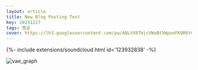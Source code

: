 ```yaml
---
layout: article
title: New Blog Posting Test
key: 20231227
tags: 뻘글
cover: https://lh3.googleusercontent.com/pw/ABLVV87HjcVWoBtVWpooFK9R6YC0Joyty2_6W-BVtL5-mHm1Pnnq-EqQ8rn6ZonhqDLxnkTlfvC_aZpo9OisFCjAqu0ygWN7UowXIV2HC7KFAGbqr6OoVXcWYc6gXvUrsVA1elu3sU-q4dNN_ffE5LPXPmUUS3ecGi4NPtD0HOYcBAcdNqMjvQjVKAuk9eW-wOjKFG9bnZMiEWUoX6pWr3waHMqZTRISHiRIV5Aax1rVo6AtSPzUrcd3Zqf51cTCR13bx4YRtsBAjZHZBAbWZ4EMnSlAb6FvJm5acPKmS_ByvHY5J-MYVJuAh8Ty9sCpfXduf97zTrD2pDwF8ZwbjeuQumNXr9ulvSSy1tPJpep89bmj4y3fjuOHUSkjxlh1TPwzfp8Xy0szLv8Uh7hS-nRiUEDugUCY4e9mxWVXiFXZ99DrJbv_yCLwAtr1W0zWQ2zw2_uZQHmEIEmsKDGf4v2Ffsae7rc6DFiIj1mACaVg2uhsL6LLxxFAB0HiAKQ3jMJNXrTwAX1y6XBuRL7hgR_sMB3Ygy_DLFI5S6anVprXJbGCHYSJ8SZgliW44tWXlOj6fgOrfAndzSXdyBEuELVZpi_Om5qDnLuHdh2uYgFsIJ4EZOyz0W7UyFmFRJmE1QV2nRi2xRMhrKiEiAnES07_9PZyyur90lBq8t25YXT3WjUY54sGw44fswPMj3KkBvvAu2LzSVdWAwmLX-GR2pq8T-Cgd2wELelD9Au1ko0o6a7J-a4tiq4OjMvBVb54WjY6JCmXcS7LW0gei7ErrsQHebnhrRsDOfp8y__wjLW2rNmwHbNG1uqgSngLqV7nLCuQ4WsbrmFDb2DcYWpj1YsQbW9ZIkSUL_lq2kXfV3IqsZ1ULv-r8wd-2F_GOzTN6btNp2amYC0XTgge_cxAFyrEHeVnfbE25oLNrvsNndYg=w990-h1320-s-no?authuser=0
---
```


<div>{%- include extensions/soundcloud.html id='123932838' -%}</div>

![vae_graph](https://lh3.googleusercontent.com/pw/ABLVV87HjcVWoBtVWpooFK9R6YC0Joyty2_6W-BVtL5-mHm1Pnnq-EqQ8rn6ZonhqDLxnkTlfvC_aZpo9OisFCjAqu0ygWN7UowXIV2HC7KFAGbqr6OoVXcWYc6gXvUrsVA1elu3sU-q4dNN_ffE5LPXPmUUS3ecGi4NPtD0HOYcBAcdNqMjvQjVKAuk9eW-wOjKFG9bnZMiEWUoX6pWr3waHMqZTRISHiRIV5Aax1rVo6AtSPzUrcd3Zqf51cTCR13bx4YRtsBAjZHZBAbWZ4EMnSlAb6FvJm5acPKmS_ByvHY5J-MYVJuAh8Ty9sCpfXduf97zTrD2pDwF8ZwbjeuQumNXr9ulvSSy1tPJpep89bmj4y3fjuOHUSkjxlh1TPwzfp8Xy0szLv8Uh7hS-nRiUEDugUCY4e9mxWVXiFXZ99DrJbv_yCLwAtr1W0zWQ2zw2_uZQHmEIEmsKDGf4v2Ffsae7rc6DFiIj1mACaVg2uhsL6LLxxFAB0HiAKQ3jMJNXrTwAX1y6XBuRL7hgR_sMB3Ygy_DLFI5S6anVprXJbGCHYSJ8SZgliW44tWXlOj6fgOrfAndzSXdyBEuELVZpi_Om5qDnLuHdh2uYgFsIJ4EZOyz0W7UyFmFRJmE1QV2nRi2xRMhrKiEiAnES07_9PZyyur90lBq8t25YXT3WjUY54sGw44fswPMj3KkBvvAu2LzSVdWAwmLX-GR2pq8T-Cgd2wELelD9Au1ko0o6a7J-a4tiq4OjMvBVb54WjY6JCmXcS7LW0gei7ErrsQHebnhrRsDOfp8y__wjLW2rNmwHbNG1uqgSngLqV7nLCuQ4WsbrmFDb2DcYWpj1YsQbW9ZIkSUL_lq2kXfV3IqsZ1ULv-r8wd-2F_GOzTN6btNp2amYC0XTgge_cxAFyrEHeVnfbE25oLNrvsNndYg=w990-h1320-s-no?authuser=0)
